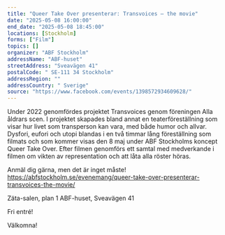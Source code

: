 ```yaml
---
title: "Queer Take Over presenterar: Transvoices – the movie"
date: "2025-05-08 16:00:00"
end_date: "2025-05-08 18:45:00"
locations: [Stockholm]
forms: ["Film"]
topics: []
organizer: "ABF Stockholm"
addressName: "ABF-huset"
streetAddress: "Sveavägen 41"
postalCode: " SE-111 34 Stockholm"
addressRegion: ""
addressCountry: " Sverige"
source: "https://www.facebook.com/events/1398572934609628/"
---
```

Under 2022 genomfördes projektet Transvoices genom föreningen Alla åldrars scen. I projektet skapades bland annat en teaterföreställning som visar hur livet som transperson kan vara, med både humor och allvar. Dysfori, eufori och utopi blandas i en två timmar lång föreställning som filmats och som kommer visas den 8 maj under ABF Stockholms koncept Queer Take Over. Efter filmen genomförs ett samtal med medverkande i filmen om vikten av representation och att låta alla röster höras.

Anmäl dig gärna, men det är inget måste!
https://abfstockholm.se/evenemang/queer-take-over-presenterar-transvoices-the-movie/

Zäta-salen, plan 1
ABF-huset, Sveavägen 41

Fri entré!

Välkomna!